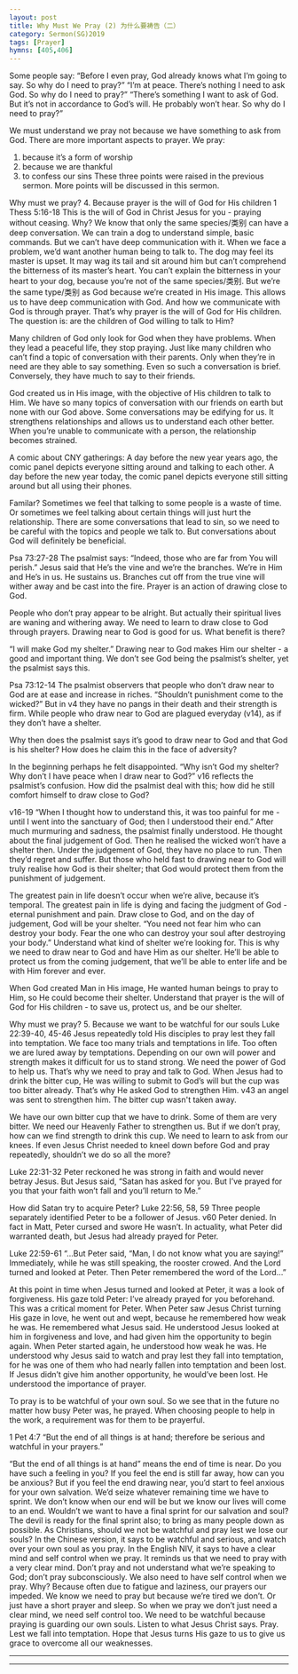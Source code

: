 ```yaml
---
layout: post
title: Why Must We Pray (2) 为什么要祷告（二）
category: Sermon(SG)2019
tags: [Prayer]
hymns: [405,406]
---
```


Some people say:
“Before I even pray, God already knows what I’m going to say. So why do I need to pray?”
“I’m at peace. There’s nothing I need to ask God. So why do I need to pray?”
“There’s something I want to ask of God. But it’s not in accordance to God’s will. He probably won’t hear. So why do I need to pray?”

We must understand we pray not because we have something to ask from God. There are more important aspects to prayer. We pray:
1. because it’s a form of worship
2. because we are thankful
3. to confess our sins
These three points were raised in the previous sermon. More points will be discussed in this sermon.

Why must we pray?
4. Because prayer is the will of God for His children
1 Thess 5:16-18
This is the will of God in Christ Jesus for you - praying without ceasing. Why? We know that only the same species/类别 can have a deep conversation. We can train a dog to understand simple, basic commands. But we can’t have deep communication with it. When we face a problem, we’d want another human being to talk to. The dog may feel its master is upset. It may wag its tail and sit around him but can’t comprehend the bitterness of its master’s heart. You can’t explain the bitterness in your heart to your dog, because you’re not of the same species/类别. But we’re the same type/类别 as God because we’re created in His image. This allows us to have deep communication with God. And how we communicate with God is through prayer. That’s why prayer is the will of God for His children. The question is: are the children of God willing to talk to Him?

Many children of God only look for God when they have problems. When they lead a peaceful life, they stop praying. Just like many children who can’t find a topic of conversation with their parents. Only when they’re in need are they able to say something. Even so such a conversation is brief. Conversely, they have much to say to their friends. 

God created us in His image, with the objective of His children to talk to Him. We have so many topics of conversation with our friends on earth but none with our God above. Some conversations may be edifying for us. It strengthens relationships and allows us to understand each other better. When you’re unable to communicate with a person, the relationship becomes strained. 

A comic about CNY gatherings:
A day before the new year years ago, the comic panel depicts everyone sitting around and talking to each other. A day before the new year today, the comic panel depicts everyone still sitting around but all using their phones.

Familar? Sometimes we feel that talking to some people is a waste of time. Or sometimes we feel talking about certain things will just hurt the relationship. There are some conversations that lead to sin, so we need to be careful with the topics and people we talk to. But conversations about God will definitely be beneficial.

Psa 73:27-28
The psalmist says:
“Indeed, those who are far from You will perish.”
Jesus said that He’s the vine and we’re the branches. We’re in Him and He’s in us. He sustains us. Branches cut off from the true vine will wither away and be cast into the fire. Prayer is an action of drawing close to God. 

People who don’t pray appear to be alright. But actually their spiritual lives are waning and withering away. We need to learn to draw close to God through prayers. Drawing near to God is good for us. What benefit is there?

“I will make God my shelter.”
Drawing near to God makes Him our shelter - a good and important thing. We don’t see God being the psalmist’s shelter, yet the psalmist says this. 

Psa 73:12-14
The psalmist observers that people who don’t draw near to God are at ease and increase in riches. “Shouldn’t punishment come to the wicked?” But in v4 they have no pangs in their death and their strength is firm. While people who draw near to God are plagued everyday (v14), as if they don’t have a shelter. 

Why then does the psalmist says it’s good to draw near to God and that God is his shelter? How does he claim this in the face of adversity?

In the beginning perhaps he felt disappointed. “Why isn’t God my shelter? Why don’t I have peace when I draw near to God?” v16 reflects the psalmist’s confusion. How did the psalmist deal with this; how did he still comfort himself to draw close to God?

v16-19
“When I thought how to understand this, it was too painful for me - until I went into the sanctuary of God; then I understood their end.”
After much murmuring and sadness, the psalmist finally understood. He thought about the final judgement of God. Then he realised the wicked won’t have a shelter then. Under the judgement of God, they have no place to run. Then they’d regret and suffer. But those who held fast to drawing near to God will truly realise how God is their shelter; that God would protect them from the punishment of judgement. 

The greatest pain in life doesn’t occur when we’re alive, because it’s temporal. The greatest pain in life is dying and facing the judgment of God - eternal punishment and pain. Draw close to God, and on the day of judgement, God will be your shelter. “You need not fear him who can destroy your body. Fear the one who can destroy your soul after destroying your body.” Understand what kind of shelter we’re looking for. This is why we need to draw near to God and have Him as our shelter. He’ll be able to protect us from the coming judgement, that we’ll be able to enter life and be with Him forever and ever. 

When God created Man in His image, He wanted human beings to pray to Him, so He could become their shelter. Understand that prayer is the will of God for His children - to save us, protect us, and be our shelter. 

Why must we pray?
5. Because we want to be watchful for our souls
Luke 22:39-40, 45-46
Jesus repeatedly told His disciples to pray lest they fall into temptation. We face too many trials and temptations in life. Too often we are lured away by temptations. Depending on our own will power and strength makes it difficult for us to stand strong. We need the power of God to help us. That’s why we need to pray and talk to God. When Jesus had to drink the bitter cup, He was willing to submit to God’s will but the cup was too bitter already. That’s why He asked God to strengthen Him. 
v43 an angel was sent to strengthen him. The bitter cup wasn't taken away. 

We have our own bitter cup that we have to drink. Some of them are very bitter. We need our Heavenly Father to strengthen us. But if we don’t pray, how can we find strength to drink this cup. We need to learn to ask from our knees. If even Jesus Christ needed to kneel down before God and pray repeatedly, shouldn’t we do so all the more?

Luke 22:31-32
Peter reckoned he was strong in faith and would never betray Jesus. But Jesus said, “Satan has asked for you. But I’ve prayed for you that your faith won’t fall and you’ll return to Me.”

How did Satan try to acquire Peter?
Luke 22:56, 58, 59
Three people separately identified Peter to be a follower of Jesus. v60 Peter denied. In fact in Matt, Peter cursed and swore He wasn’t. In actuality, what Peter did warranted death, but Jesus had already prayed for Peter.

Luke 22:59-61
“...But Peter said, “Man, I do not know what you are saying!”
Immediately, while he was still speaking, the rooster crowed. And the Lord turned and looked at Peter. Then Peter remembered the word of the Lord…”

At this point in time when Jesus turned and looked at Peter, it was a look of forgiveness. His gaze told Peter: I’ve already prayed for you beforehand. 
This was a critical moment for Peter. When Peter saw Jesus Christ turning His gaze in love, he went out and wept, because he remembered how weak he was. He remembered what Jesus said. He understood Jesus looked at him in forgiveness and love, and had given him the opportunity to begin again. When Peter started again, he understood how weak he was. He understood why Jesus said to watch and pray lest they fall into temptation, for he was one of them who had nearly fallen into temptation and been lost. If Jesus didn’t give him another opportunity, he would’ve been lost. He understood the importance of prayer.

To pray is to be watchful of your own soul. So we see that in the future no matter how busy Peter was, he prayed. When choosing people to help in the work, a requirement was for them to be prayerful.

1 Pet 4:7
“But the end of all things is at hand; therefore be serious and watchful in your prayers.”

“But the end of all things is at hand” means the end of time is near. Do you have such a feeling in you? If you feel the end is still far away, how can you be anxious? But if you feel the end drawing near, you’d start to feel anxious for your own salvation. We’d seize whatever remaining time we have to sprint. We don’t know when our end will be but we know our lives will come to an end. Wouldn’t we want to have a final sprint for our salvation and soul? The devil is ready for the final sprint also; to bring as many people down as possible. As Christians, should we not be watchful and pray lest we lose our souls? In the Chinese version, it says to be watchful and serious, and watch over your own soul as you pray. In the English NIV, it says to have a clear mind and self control when we pray. It reminds us that we need to pray with a very clear mind. Don’t pray and not understand what we’re speaking to God; don’t pray subconsciously. We also need to have self control when we pray. Why? Because often due to fatigue and laziness, our prayers our impeded. We know we need to pray but because we’re tired we don’t. Or just have a short prayer and sleep. So when we pray we don’t just need a clear mind, we need self control too. We need to be watchful because praying is guarding our own souls. Listen to what Jesus Christ says. Pray. Lest we fall into temptation. Hope that Jesus turns His gaze to us to give us grace to overcome all our weaknesses.



----
****
